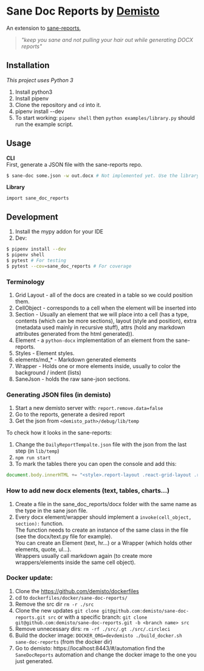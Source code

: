 # Sane Doc Reports by [Demisto](https://demisto.com)

An extension to [sane-reports](https://github.com/demisto/sane-reports), 
> *"keep you sane and not pulling your hair out while generating DOCX reports"*

## Installation
*This project uses Python 3*  
1) Install python3
2) Install pipenv
3) Clone the repository and `cd` into it.
4) pipenv install --dev
5) To start working: `pipenv shell` then `python examples/library.py` should run the example script.

## Usage
**CLI**  
First, generate a JSON file with the sane-reports repo.
```sh
$ sane-doc some.json -w out.docx # Not implemented yet. Use the library.
```

**Library**
```
import sane_doc_reports
```

## Development
1) Install the mypy addon for your IDE
2) Dev:
```sh
$ pipenv install --dev
$ pipenv shell
$ pytest # For testing
$ pytest --cov=sane_doc_reports # For coverage
```

### Terminology
1) Grid Layout - all of the docs are created in a table so we could position them.
2) CellObject - corresponds to a cell when the element will be inserted into
3) Section - Usually an element that we will place into a cell (has a type, contents (which can be more sections), layout (style and position), extra (metadata used mainly in recursive stuff), attrs (hold any markdown attributes generated from the html generated)).
4) Element - a `python-docx` implementation of an element from the sane-reports.
5) Styles - Element styles.
6) elements/md_* - Markdown generated elements
7) Wrapper - Holds one or more elements inside, usually to color the background / indent (lists)
8) SaneJson - holds the raw sane-json sections.


### Generating JSON files (in demisto)
1) Start a new demisto server with: `report.remove.data=false`
2) Go to the reports, generate a desired report
3) Get the json from `<demisto_path>/debug/lib/temp`

To check how it looks in the sane-reports:
1) Change the `DailyReportTempalte.json` file with the json from the last step (in `lib/temp`)
2) `npm run start`
3) To mark the tables there you can open the console and add this:
```js
document.body.innerHTML += "<style>.report-layout .react-grid-layout .react-grid-item{border: 1px solid grey;}</sctyle>"
```

### How to add new docx elements (text, tables, charts...)
1) Create a file in the sane_doc_reports/docx folder with the same name as the 
type in the sane json file.
2) Every docx element/wrapper should implement a `invoke(cell_object, section):` function.  
The function needs to create an instance of the same class in the file (see the docx/text.py file for example).  
You can create an Element (text, hr...) or a Wrapper (which holds other elements, quote, ul...).  
Wrappers usually call markdown again (to create more wrappers/elements inside the same cell object).

### Docker update:
1) Clone the https://github.com/demisto/dockerfiles
2) cd to `dockerfiles/docker/sane-doc-reports/`
3) Remove the src dir `rm -r ./src`
4) Clone the new updates `git clone git@github.com:demisto/sane-doc-reports.git src` or with a specific branch: `git clone git@github.com:demisto/sane-doc-reports.git -b <branch name> src`
5) Remove unnecessary dirs: `rm -rf ./src/.gt ./src/.circleci`
6) Build the docker image: `DOCKER_ORG=devdemisto ./build_docker.sh sane-doc-reports` (from the docker dir)
7) Go to demisto: https://localhost:8443/#/automation find the `SaneDocReports` automation and change the docker image to the one you just generated.
